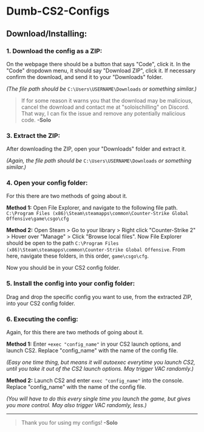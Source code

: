 # Dumb-CS2-Configs

## Download/Installing:

### 1. Download the config as a ZIP:
On the webpage there should be a button that says "Code", click it. In the "Code" dropdown menu, it should say "Download ZIP", click it. If necessary confirm the download, and send it to your "Downloads" folder. 

_(The file path should be_ `C:\Users\USERNAME\Downloads` _or something similar.)_

> If for some reason it warns you that the download may be malicious, cancel the download and contact me at "soloischilling" on Discord.
> That way, I can fix the issue and remove any potentially malicious code. **-Solo**
		
### 3. Extract the ZIP:
After downloading the ZIP, open your "Downloads" folder and extract it.

_(Again, the file path should be_ `C:\Users\USERNAME\Downloads` _or something similar.)_
	
### 4. Open your config folder:
For this there are two methods of going about it.

**Method 1:** Open File Explorer, and navigate to the following file path. `C:\Program Files (x86)\Steam\steamapps\common\Counter-Strike Global Offensive\game\csgo\cfg`
	
**Method 2:** Open Steam > Go to your library > Right click "Counter-Strike 2" > Hover over "Manage" > Click "Browse local files".
Now File Explorer should be open to the path `C:\Program Files (x86)\Steam\steamapps\common\Counter-Strike Global Offensive`.
From here, navigate these folders, in this order, `game\csgo\cfg`.
  
Now you should be in your CS2 config folder.

### 5. Install the config into your config folder:
Drag and drop the specific config you want to use, from the extracted ZIP, into your CS2 config folder.
		
### 6. Executing the config:
Again, for this there are two methods of going about it.

**Method 1:** Enter `+exec "config_name"` in your CS2 launch options, and launch CS2. Replace "config_name" with the name of the config file.

_(Easy one time thing, but means it will autoexec everytime you launch CS2, until you take it out of the CS2 launch options. May trigger VAC randomly.)_

**Method 2:** Launch CS2 and enter `exec "config_name"` into the console. Replace "config_name" with the name of the config file.

_(You will have to do this every single time you launch the game, but gives you more control. May also trigger VAC randomly, less.)_

---
> Thank you for using my configs! **-Solo**

